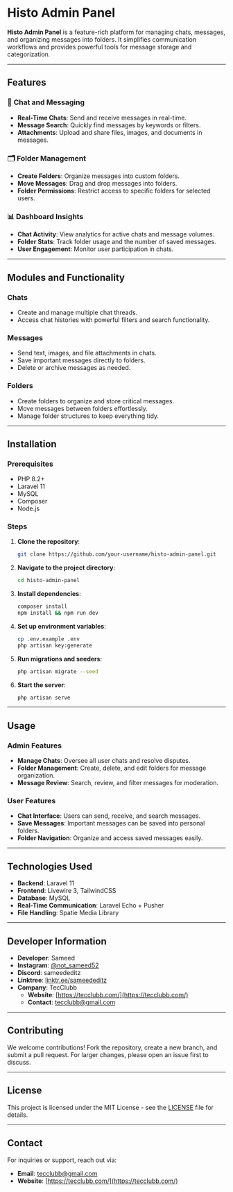 # Histo Admin Panel

**Histo Admin Panel** is a feature-rich platform for managing chats, messages, and organizing messages into folders. It simplifies communication workflows and provides powerful tools for message storage and categorization.

---

## Features

### 💬 **Chat and Messaging**
- **Real-Time Chats**: Send and receive messages in real-time.
- **Message Search**: Quickly find messages by keywords or filters.
- **Attachments**: Upload and share files, images, and documents in messages.

### 🗂️ **Folder Management**
- **Create Folders**: Organize messages into custom folders.
- **Move Messages**: Drag and drop messages into folders.
- **Folder Permissions**: Restrict access to specific folders for selected users.

### 📊 **Dashboard Insights**
- **Chat Activity**: View analytics for active chats and message volumes.
- **Folder Stats**: Track folder usage and the number of saved messages.
- **User Engagement**: Monitor user participation in chats.

---

## Modules and Functionality

### **Chats**
- Create and manage multiple chat threads.
- Access chat histories with powerful filters and search functionality.

### **Messages**
- Send text, images, and file attachments in chats.
- Save important messages directly to folders.
- Delete or archive messages as needed.

### **Folders**
- Create folders to organize and store critical messages.
- Move messages between folders effortlessly.
- Manage folder structures to keep everything tidy.

---

## Installation

### Prerequisites
- PHP 8.2+
- Laravel 11
- MySQL
- Composer
- Node.js

### Steps
1. **Clone the repository**:
    ```bash
    git clone https://github.com/your-username/histo-admin-panel.git
    ```
2. **Navigate to the project directory**:
    ```bash
    cd histo-admin-panel
    ```
3. **Install dependencies**:
    ```bash
    composer install
    npm install && npm run dev
    ```
4. **Set up environment variables**:
    ```bash
    cp .env.example .env
    php artisan key:generate
    ```
5. **Run migrations and seeders**:
    ```bash
    php artisan migrate --seed
    ```
6. **Start the server**:
    ```bash
    php artisan serve
    ```

---

## Usage

### Admin Features
- **Manage Chats**: Oversee all user chats and resolve disputes.
- **Folder Management**: Create, delete, and edit folders for message organization.
- **Message Review**: Search, review, and filter messages for moderation.

### User Features
- **Chat Interface**: Users can send, receive, and search messages.
- **Save Messages**: Important messages can be saved into personal folders.
- **Folder Navigation**: Organize and access saved messages easily.

---

## Technologies Used
- **Backend**: Laravel 11
- **Frontend**: Livewire 3, TailwindCSS
- **Database**: MySQL
- **Real-Time Communication**: Laravel Echo + Pusher
- **File Handling**: Spatie Media Library

---

## Developer Information
- **Developer**: Sameed
- **Instagram**: [@not_sameed52](https://www.instagram.com/not_sameed52/)
- **Discord**: sameededitz
- **Linktree**: [linktr.ee/sameededitz](https://linktr.ee/sameededitz)
- **Company**: TecClubb
  - **Website**: [https://tecclubb.com/](https://tecclubb.com/)
  - **Contact**: tecclubb@gmail.com

---

## Contributing
We welcome contributions! Fork the repository, create a new branch, and submit a pull request. For larger changes, please open an issue first to discuss.

---

## License
This project is licensed under the MIT License - see the [LICENSE](LICENSE) file for details.

---

## Contact
For inquiries or support, reach out via:
- **Email**: tecclubb@gmail.com
- **Website**: [https://tecclubb.com/](https://tecclubb.com/)
